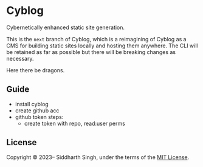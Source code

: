 # Cyblog

Cybernetically enhanced static site generation.

This is the `next` branch of Cyblog, which is a reimagining of Cyblog as a CMS
for building static sites locally and hosting them anywhere. The CLI will be
retained as far as possible but there will be breaking changes as necessary.

Here there be dragons.

## Guide

- install cyblog
- create github acc
- github token steps:
  - create token with repo, read:user perms

## License

Copyright &copy; 2023&ndash; Siddharth Singh, under the terms of the
[MIT License](LICENSE).
